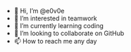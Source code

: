 - 👋 Hi, I’m @e0v0e
- 👀 I’m interested in teamwork
- 🌱 I’m currently learning coding 
- 💞️ I’m looking to collaborate on GitHub
- 📫 How to reach me any day

<!---
e0v0e/e0v0e is a ✨ special ✨ repository because its `README.md` (this file) appears on your GitHub profile.
You can click the Preview link to take a look at your changes.
--->
